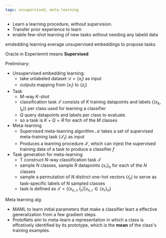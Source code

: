 ```yaml
---
tags: unsupervised, meta-learning
---
```

* Learn a learning procedure,  without supervision.
* Transfer prior experience to learn 
* enable few-shot learning of new tasks without needing any labeld data

emdedding learning
everage unsupervised embeddings to propose tasks

Oracle in Experiemnt means **Supervised**

Preliminary:
* Unsupervised embedding learning:
	* take unlabeled dataset $\mathcal D = \{x_i\}$ as input
	* outputs mapping from $\{x_i\}$ to $\{z_i\}$
* Task
	* $M$-way $K$-shot
	* classification task $\mathcal T$  consists of $K$ training datapoints and labels $\{(x_k, l_k)\}$ per class used for learning a classifier
	* $Q$  query datapoints and labels per class to evaluate.
	* so a task is $K+Q = R$ for each of the $M$ classes
* Meta-learning
	* Supervised meta-leanring algorithm $\mathcal M$ takes a set of supervised meta-training task $\{\mathcal T_t\}$ as input
	* Produces a leanring procedure $\mathcal F$, which can injest the supervised training data of a task to produce a classifier $f$
* Task generation for meta-learning
	* T construct $N$-way classification task $\mathcal T$
	* sample $N$ classes, sample $R$ datapoints $\{x_r\}_n$ for each of the $N$ classes
	* sample a permutation of $N$ distinct one-hot vectors $(\mathcal l_n)$ to serve as task-specific labels of N sampled classes
	* task is defined as $\mathcal T = \{(x_{n,r},l_n) | x_{n,r} \in \{x_r\}_n\}$

Meta learning alg:
* MAML to learn initial parameters that make a classifier leart a effective generalization from a few gradient steps. 
* ProtoNets aim to meta-learn a representation in which a class is effcetively identified by its prototype, which is the **mean** of the class's training examples.

